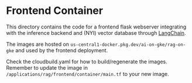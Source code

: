 # Frontend Container

This directory contains the code for a frontend flask webserver integrating with the inference
backend and (NYI) vector database through [LangChain](https://python.langchain.com/docs/get_started/introduction).

The images are hosted on `us-central1-docker.pkg.dev/ai-on-gke/rag-on-gke` and used by the frontend deployment.

Check the cloudbuild.yaml for how to build/regenerate the images. Remember to update the image in `/applications/rag/frontend/container/main.tf` to your new image.